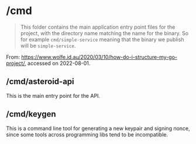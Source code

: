 # /cmd

>This folder contains the main application entry point files for the project, with the directory name matching the 
>name for the binary. So for example `cmd/simple-service` meaning that the binary we publish will be `simple-service`.

From: https://www.wolfe.id.au/2020/03/10/how-do-i-structure-my-go-project/, accessed on 2022-08-01.

## /cmd/asteroid-api

This is the main entry point for the API.

## /cmd/keygen

This is a command line tool for generating a new keypair and signing nonce, since some tools across programming 
libs tend to be incompatible.
